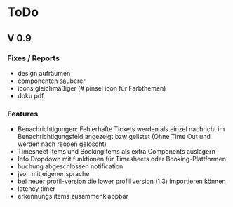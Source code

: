 # ToDo

## V 0.9
### Fixes / Reports

 - design aufräumen
 - componenten sauberer
 - icons gleichmäßiger (# pinsel icon für Farbthemen)
 - doku pdf

 ### Features

 - Benachrichtigungen: Fehlerhafte Tickets werden als einzel nachricht im Benachrichtigungsfeld angezeigt bzw gelistet (Ohne Time Out und werden nach reopen gelöscht)
 - Timesheet Items und BookingItems als extra Components auslagern
 - Info Dropdown mit funktionen für Timesheets oder Booking-Plattformen
 - buchung abgeschlossen notification
 - json mit eigener sprache
 - bei neuer profil-version die lower profil version (1.3) importieren können
 - latency timer
 - erkennungs items zusammenklappbar
